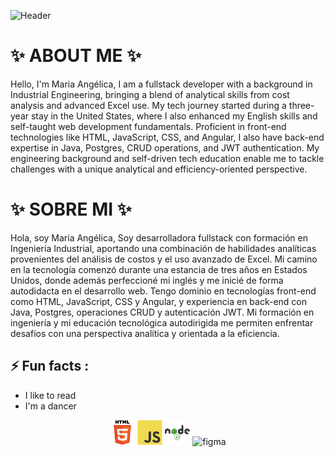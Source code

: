 
![Header](https://github.com/mariahiguera2210/mariahiguera2210/assets/119275546/1b161d6d-3c54-4225-9864-2566bd047f98)

# ✨ ABOUT ME ✨ 

Hello, I'm Maria Angélica, I am a fullstack developer with a background in Industrial Engineering, bringing a blend of analytical skills from cost analysis and advanced Excel use. My tech journey started during a three-year stay in the United States, where I also enhanced my English skills and self-taught web development fundamentals. Proficient in front-end technologies like HTML, JavaScript, CSS, and Angular, I also have back-end expertise in Java, Postgres, CRUD operations, and JWT authentication. My engineering background and self-driven tech education enable me to tackle challenges with a unique analytical and efficiency-oriented perspective.

# ✨ SOBRE MI ✨ 
Hola, soy Maria Angélica, Soy desarrolladora fullstack con formación en Ingeniería Industrial, aportando una combinación de habilidades analíticas provenientes del análisis de costos y el uso avanzado de Excel. Mi camino en la tecnología comenzó durante una estancia de tres años en Estados Unidos, donde además perfeccioné mi inglés y me inicié de forma autodidacta en el desarrollo web. Tengo dominio en tecnologías front-end como HTML, JavaScript, CSS y Angular, y experiencia en back-end con Java, Postgres, operaciones CRUD y autenticación JWT. Mi formación en ingeniería y mi educación tecnológica autodirigida me permiten enfrentar desafíos con una perspectiva analítica y orientada a la eficiencia.

## ⚡ Fun facts :
- I like to read
- I'm a dancer


<p align="center"> 
<img src="https://raw.githubusercontent.com/devicons/devicon/master/icons/html5/html5-original-wordmark.svg" alt="html5" width="40" height="40"/> </a>
<img src="https://raw.githubusercontent.com/devicons/devicon/master/icons/javascript/javascript-original.svg" alt="javascript" width="40" height="40"/> </a> 
<img src="https://raw.githubusercontent.com/devicons/devicon/master/icons/nodejs/nodejs-original-wordmark.svg" alt="nodejs" width="40" height="40"/> </a> 
<img src="https://www.vectorlogo.zone/logos/figma/figma-icon.svg" alt="figma" width="40" height="40"/> </a>  </p>


